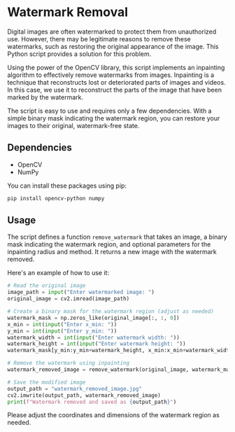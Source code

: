 # Watermark Removal

Digital images are often watermarked to protect them from unauthorized use. However, there may be legitimate reasons to remove these watermarks, such as restoring the original appearance of the image. This Python script provides a solution for this problem.

Using the power of the OpenCV library, this script implements an inpainting algorithm to effectively remove watermarks from images. Inpainting is a technique that reconstructs lost or deteriorated parts of images and videos. In this case, we use it to reconstruct the parts of the image that have been marked by the watermark.

The script is easy to use and requires only a few dependencies. With a simple binary mask indicating the watermark region, you can restore your images to their original, watermark-free state.


## Dependencies

- OpenCV
- NumPy

You can install these packages using pip:

```bash
pip install opencv-python numpy
```

## Usage

The script defines a function `remove_watermark` that takes an image, a binary mask indicating the watermark region, and optional parameters for the inpainting radius and method. It returns a new image with the watermark removed.

Here's an example of how to use it:

```python
# Read the original image
image_path = input("Enter watermarked image: ")
original_image = cv2.imread(image_path)

# Create a binary mask for the watermark region (adjust as needed)
watermark_mask = np.zeros_like(original_image[:, :, 0])
x_min = int(input("Enter x_min: "))
y_min = int(input("Enter y_min: "))
watermark_width = int(input("Enter watermark width: "))
watermark_height = int(input("Enter watermark height: "))
watermark_mask[y_min:y_min+watermark_height, x_min:x_min+watermark_width] = 1

# Remove the watermark using inpainting
watermark_removed_image = remove_watermark(original_image, watermark_mask)

# Save the modified image
output_path = "watermark_removed_image.jpg"
cv2.imwrite(output_path, watermark_removed_image)
print(f"Watermark removed and saved as {output_path}")
```

Please adjust the coordinates and dimensions of the watermark region as needed.
```